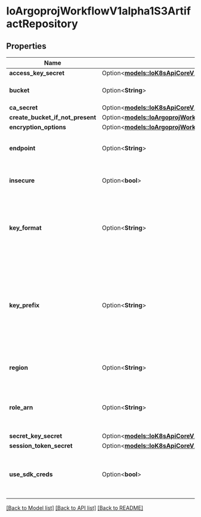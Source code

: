 # IoArgoprojWorkflowV1alpha1S3ArtifactRepository

## Properties

Name | Type | Description | Notes
------------ | ------------- | ------------- | -------------
**access_key_secret** | Option<[**models::IoK8sApiCoreV1SecretKeySelector**](io.k8s.api.core.v1.SecretKeySelector.md)> |  | [optional]
**bucket** | Option<**String**> | Bucket is the name of the bucket | [optional]
**ca_secret** | Option<[**models::IoK8sApiCoreV1SecretKeySelector**](io.k8s.api.core.v1.SecretKeySelector.md)> |  | [optional]
**create_bucket_if_not_present** | Option<[**models::IoArgoprojWorkflowV1alpha1CreateS3BucketOptions**](io.argoproj.workflow.v1alpha1.CreateS3BucketOptions.md)> |  | [optional]
**encryption_options** | Option<[**models::IoArgoprojWorkflowV1alpha1S3EncryptionOptions**](io.argoproj.workflow.v1alpha1.S3EncryptionOptions.md)> |  | [optional]
**endpoint** | Option<**String**> | Endpoint is the hostname of the bucket endpoint | [optional]
**insecure** | Option<**bool**> | Insecure will connect to the service with TLS | [optional]
**key_format** | Option<**String**> | KeyFormat defines the format of how to store keys and can reference workflow variables. | [optional]
**key_prefix** | Option<**String**> | KeyPrefix is prefix used as part of the bucket key in which the controller will store artifacts. DEPRECATED. Use KeyFormat instead | [optional]
**region** | Option<**String**> | Region contains the optional bucket region | [optional]
**role_arn** | Option<**String**> | RoleARN is the Amazon Resource Name (ARN) of the role to assume. | [optional]
**secret_key_secret** | Option<[**models::IoK8sApiCoreV1SecretKeySelector**](io.k8s.api.core.v1.SecretKeySelector.md)> |  | [optional]
**session_token_secret** | Option<[**models::IoK8sApiCoreV1SecretKeySelector**](io.k8s.api.core.v1.SecretKeySelector.md)> |  | [optional]
**use_sdk_creds** | Option<**bool**> | UseSDKCreds tells the driver to figure out credentials based on sdk defaults. | [optional]

[[Back to Model list]](../README.md#documentation-for-models) [[Back to API list]](../README.md#documentation-for-api-endpoints) [[Back to README]](../README.md)


